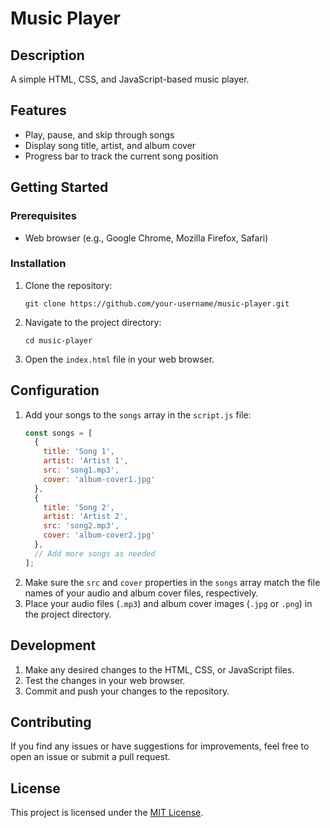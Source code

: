  
# Music Player

## Description
A simple HTML, CSS, and JavaScript-based music player.

## Features
- Play, pause, and skip through songs
- Display song title, artist, and album cover
- Progress bar to track the current song position

## Getting Started
### Prerequisites
- Web browser (e.g., Google Chrome, Mozilla Firefox, Safari)

### Installation
1. Clone the repository:
   ```
   git clone https://github.com/your-username/music-player.git
   ```
2. Navigate to the project directory:
   ```
   cd music-player
   ```
3. Open the `index.html` file in your web browser.

## Configuration
1. Add your songs to the `songs` array in the `script.js` file:
   ```javascript
   const songs = [
     {
       title: 'Song 1',
       artist: 'Artist 1',
       src: 'song1.mp3',
       cover: 'album-cover1.jpg'
     },
     {
       title: 'Song 2',
       artist: 'Artist 2',
       src: 'song2.mp3',
       cover: 'album-cover2.jpg'
     },
     // Add more songs as needed
   ];
   ```
2. Make sure the `src` and `cover` properties in the `songs` array match the file names of your audio and album cover files, respectively.
3. Place your audio files (`.mp3`) and album cover images (`.jpg` or `.png`) in the project directory.

## Development
1. Make any desired changes to the HTML, CSS, or JavaScript files.
2. Test the changes in your web browser.
3. Commit and push your changes to the repository.

## Contributing
If you find any issues or have suggestions for improvements, feel free to open an issue or submit a pull request.

## License
This project is licensed under the [MIT License](LICENSE).
